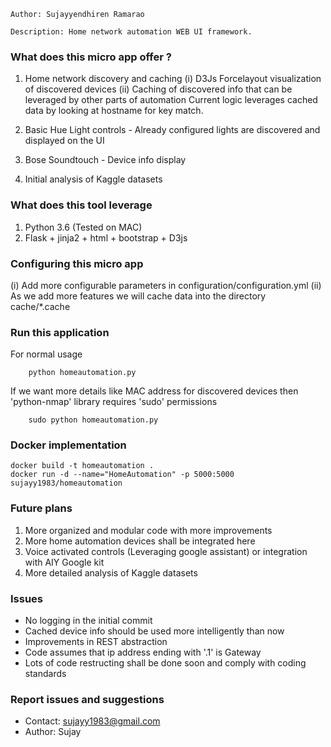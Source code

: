 ```
Author: Sujayyendhiren Ramarao

Description: Home network automation WEB UI framework.
```

### What does this micro app offer ?

1. Home network discovery and caching 
   (i) D3Js Forcelayout visualization of discovered devices
   (ii) Caching of discovered info that can be leveraged by other parts of automation
        Current logic leverages cached data by looking at hostname for key match.

2. Basic Hue Light controls - Already configured lights are discovered and displayed on the UI

3. Bose Soundtouch - Device info display

4. Initial analysis of Kaggle datasets


### What does this tool leverage
1. Python 3.6 (Tested on MAC)
2. Flask + jinja2 + html + bootstrap + D3js


### Configuring this micro app
(i) Add more configurable parameters in configuration/configuration.yml
(ii) As we add more features we will cache data into the directory cache/*.cache


### Run this application

For normal usage
```
    python homeautomation.py
```

If we want more details like MAC address for discovered devices then 'python-nmap'
library requires 'sudo' permissions
```
    sudo python homeautomation.py
```

### Docker implementation
```
docker build -t homeautomation .
docker run -d --name="HomeAutomation" -p 5000:5000 sujayy1983/homeautomation
```


### Future plans
1. More organized and modular code with more improvements
2. More home automation devices shall be integrated here
3. Voice activated controls (Leveraging google assistant) 
   or integration with AIY Google kit
4. More detailed analysis of Kaggle datasets


### Issues
- No logging in the initial commit
- Cached device info should be used more intelligently than now
- Improvements in REST abstraction 
- Code assumes that ip address ending with '.1' is Gateway
- Lots of code restructing shall be done soon and comply with coding standards

### Report issues and suggestions
- Contact: sujayy1983@gmail.com
- Author: Sujay
